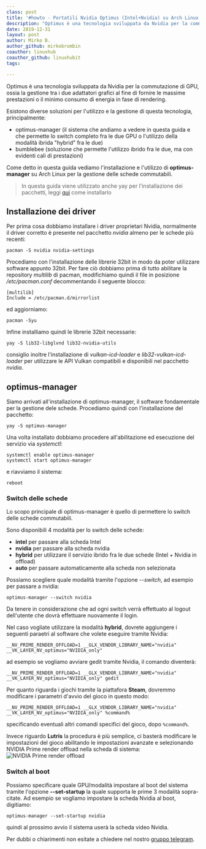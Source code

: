 ```yaml
---
class: post
title: '#howto - Portatili Nvidia Optimus (Intel+Nvidia) su Arch Linux con optimus-manager'
description: "Optimus è una tecnologia sviluppata da Nvidia per la commutazione di GPU, ossia la gestione tra i due adattatori gra.."
date: 2019-12-31
layout: post
author: Mirko B.
author_github: mirkobrombin
coauthor: linuxhub
coauthor_github: linuxhubit
tags:

---
```

Optimus è una tecnologia sviluppata da Nvidia per la commutazione di GPU, ossia la gestione tra i due adattatori grafici al fine di fornire le massime prestazioni o il minimo consumo di energia in fase di rendering.

Esistono diverse soluzioni per l'utilizzo e la gestione di questa tecnologia, principalmente:
* optimus-manager (il sistema che andiamo a vedere in questa guida e che permette lo switch completo fra le due GPU o l'utilizzo della modalità ibrida "hybrid" fra le due)
* bumblebee (soluzione che permette l'utilizzo ibrido fra le due, ma con evidenti cali di prestazioni)

Come detto in questa guida vediamo l'installazione e l'utilizzo di **optimus-manager** su Arch Linux per la gestione delle schede commutabili.

> In questa guida viene utilizzato anche yay per l'installazione dei pacchetti, leggi <a href="https://linuxhub.it/articles/howto-introduzione-alla-aur-e-aur-helper">qui</a> come installarlo

## Installazione dei driver
Per prima cosa dobbiamo installare i driver proprietari Nvidia, normalmente il driver corretto è presente nel pacchetto *nvidia* almeno per le schede più recenti:
```
pacman -S nvidia nvidia-settings
```
Procediamo con l'installazione delle librerie 32bit in modo da poter utilizzare software appunto 32bit. Per fare ciò dobbiamo prima di tutto abilitare la repository *multilib* di pacman, modifichiamo quindi il file in posizione */etc/pacman.conf* decommentando il seguente blocco:
```
[multilib]
Include = /etc/pacman.d/mirrorlist
```
ed aggiorniamo:
```
pacman -Syu
```
Infine installiamo quindi le librerie 32bit necessarie:
```
yay -S lib32-libglvnd lib32-nvidia-utils
```
consiglio inoltre l'installazione di *vulkan-icd-loader* e *lib32-vulkan-icd-loader* per utilizzare le API Vulkan compatibili e disponibili nel pacchetto *nvidia*.

## optimus-manager
Siamo arrivati all'installazione di optimus-manager, il software fondamentale per la gestione dele schede. Procediamo quindi con l'installazione del pacchetto:
```
yay -S optimus-manager
```
Una volta installato dobbiamo procedere all'abilitazione ed esecuzione del servizio via *systemctl*:
```
systemctl enable optimus-manager
systemctl start optimus-manager
```
e riavviamo il sistema:
```
reboot
```

### Switch delle schede
Lo scopo principale di optimus-manager è quello di permettere lo switch delle schede commutabili.

Sono disponibili 4 modalità per lo switch delle schede:
* **intel** per passare alla scheda Intel
* **nvidia** per passare alla scheda nvidia
* **hybrid** per utilizzare il servizio ibrido fra le due schede (Intel + Nvidia in offload)
* **auto** per passare automaticamente alla scheda non selezionata

Possiamo scegliere quale modalità tramite l'opzione *--switch*, ad esempio per passare a nvidia:
```
optimus-manager --switch nvidia
```
Da tenere in considerazione che ad ogni switch verrà effettuato al logout dell'utente che dovrà effettuare nuovamente il login.

Nel caso vogliate utilizzare la modalità **hybrid**, dovrete aggiungere i seguenti paraetri al software che volete eseguire tramite Nvidia:
```
__NV_PRIME_RENDER_OFFLOAD=1 __GLX_VENDOR_LIBRARY_NAME="nvidia" __VK_LAYER_NV_optimus="NVIDIA_only"
```
ad esempio se vogliamo avviare gedit tramite Nvidia, il comando diventerà:
```
__NV_PRIME_RENDER_OFFLOAD=1 __GLX_VENDOR_LIBRARY_NAME="nvidia" __VK_LAYER_NV_optimus="NVIDIA_only" gedit
```
Per quanto riguarda i giochi tramite la piattafora **Steam**, dovremmo modificare i parametri d'avvio del gioco in questo modo:
```
__NV_PRIME_RENDER_OFFLOAD=1 __GLX_VENDOR_LIBRARY_NAME="nvidia" __VK_LAYER_NV_optimus="NVIDIA_only" %command%
```
specificando eventuali altri comandi specifici del gioco, dopo `%command%`.

Invece riguardo **Lutris** la procedura è più semplice, ci basterà modificare le impostazioni del gioco abilitando le impostazioni avanzate e selezionando NVIDIA Prime render offload nella scheda di sistema:
![NVIDIA Prime render offload](storage/Schermata%20da%202020-01-30%2007-50-08.png)

### Switch al boot
Possiamo specificare quale GPU/modalità impostare al boot del sistema tramite l'opzione **--set-startup** la quale supporta le prime 3 modalità sopra-citate. Ad esempio se vogliamo impostare la scheda Nvidia al boot, digitiamo:
```
optimus-manager --set-startup nvidia
```
quindi al prossimo avvio il sistema userà la scheda video Nvidia.

Per dubbi o chiarimenti non esitate a chiedere nel nostro <a href="https://linuxhub.it/t.me/gentedilinux">gruppo telegram</a>.